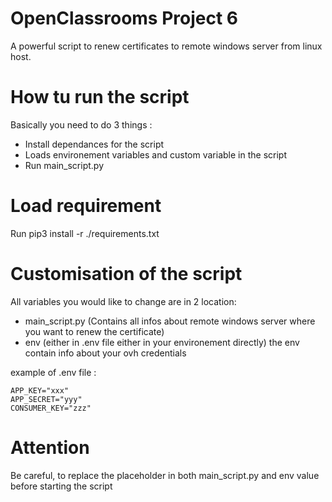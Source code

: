 # OpenClassrooms Project 6
A powerful script to renew certificates to remote windows server from linux host.


# How tu run the script
Basically you need to do 3 things :
- Install dependances for the script
- Loads environement variables and custom variable in the script
- Run main_script.py


# Load requirement
Run pip3 install -r ./requirements.txt


# Customisation of the script
All variables you would like to change are in 2 location:
 - main_script.py (Contains all infos about remote windows server where you want to renew the certificate)
 - env (either in .env file either in your environement directly) the env contain info about your ovh credentials

example of .env file :
```
APP_KEY="xxx"
APP_SECRET="yyy"
CONSUMER_KEY="zzz"
```

# Attention

Be careful, to replace the placeholder in both main_script.py and env value before starting the script
